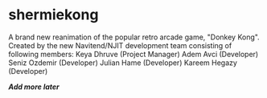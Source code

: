 # shermiekong
A brand new reanimation of the popular retro arcade game, "Donkey Kong".
Created by the new Navitend/NJIT development team consisting of following members:
Keya Dhruve (Project Manager)
Adem Avci (Developer)
Seniz Ozdemir (Developer)
Julian Hame (Developer)
Kareem Hegazy (Developer)

***Add more later***
